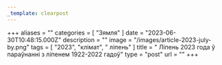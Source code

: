 ```yaml
---
_template: clearpost
---
```



+++
aliases = ""
categories = [ "Зямля" ]
date = "2023-06-30T10:48:15.000Z"
description = ""
image = "/images/article-2023-july-by.png"
tags = [ "2023", "клiмат", " ліпень" ]
title = " Ліпень 2023 года ў параўнанні з ліпенем 1922-2022 гадоў"
type = "post"
url = ""
+++


